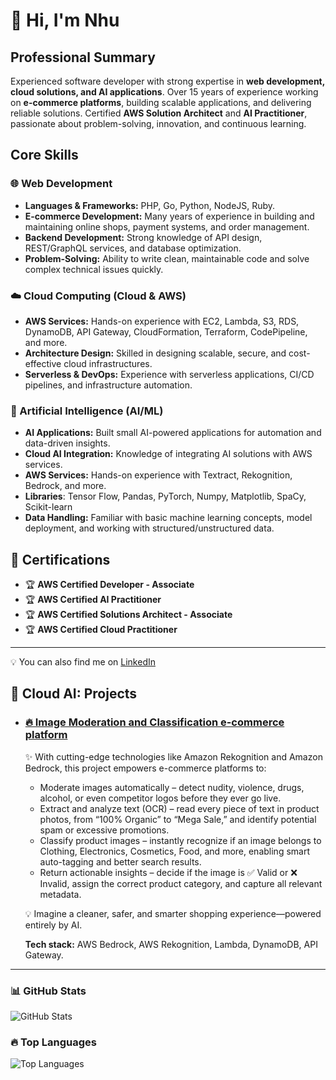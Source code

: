 # 👋 Hi, I'm Nhu

## **Professional Summary**

Experienced software developer with strong expertise in **web development, cloud solutions, and AI applications**. Over 15 years of experience working on **e-commerce platforms**, building scalable applications, and delivering reliable solutions. Certified **AWS Solution Architect** and **AI Practitioner**, passionate about problem-solving, innovation, and continuous learning.


## **Core Skills**

### 🌐 Web Development

* **Languages & Frameworks:** PHP, Go, Python, NodeJS, Ruby.
* **E-commerce Development:** Many years of experience in building and maintaining online shops, payment systems, and order management.
* **Backend Development:** Strong knowledge of API design, REST/GraphQL services, and database optimization.
* **Problem-Solving:** Ability to write clean, maintainable code and solve complex technical issues quickly.

### ☁️ Cloud Computing (Cloud & AWS)

* **AWS Services:** Hands-on experience with EC2, Lambda, S3, RDS, DynamoDB, API Gateway, CloudFormation, Terraform, CodePipeline, and more.
* **Architecture Design:** Skilled in designing scalable, secure, and cost-effective cloud infrastructures.
* **Serverless & DevOps:** Experience with serverless applications, CI/CD pipelines, and infrastructure automation.

### 🤖 Artificial Intelligence (AI/ML)

* **AI Applications:** Built small AI-powered applications for automation and data-driven insights.
* **Cloud AI Integration:** Knowledge of integrating AI solutions with AWS services.
* **AWS Services:** Hands-on experience with Textract, Rekognition, Bedrock, and more.
* **Libraries**: Tensor Flow, Pandas, PyTorch, Numpy, Matplotlib, SpaCy, Scikit-learn
* **Data Handling:** Familiar with basic machine learning concepts, model deployment, and working with structured/unstructured data.

## 📜 Certifications
- 🏆 **AWS Certified Developer - Associate**
- 🏆 **AWS Certified AI Practitioner**
- 🏆 **AWS Certified Solutions Architect - Associate**
- 🏆 **AWS Certified Cloud Practitioner**


---
💡 You can also find me on [LinkedIn](https://www.linkedin.com/in/)  

## 🚀 Cloud AI: Projects
- ### [🔥 Image Moderation and Classification e-commerce platform](https://github.com/tqnhu4/AI/tree/main/Projects/%5BBedrock%5D%203.Image%20moderation%20%26%20classification%20system%20for%20e-commerce%20platform)  
  
  ✨ With cutting-edge technologies like Amazon Rekognition and Amazon Bedrock, this project empowers e-commerce platforms to:

  - Moderate images automatically – detect nudity, violence, drugs, alcohol, or even competitor logos before they ever go live.
  - Extract and analyze text (OCR) – read every piece of text in product photos, from “100% Organic” to “Mega Sale,” and identify potential spam or excessive promotions.
  - Classify product images – instantly recognize if an image belongs to Clothing, Electronics, Cosmetics, Food, and more, enabling smart auto-tagging and better search results.
  - Return actionable insights – decide if the image is ✅ Valid or ❌ Invalid, assign the correct product category, and capture all relevant metadata.

  💡 Imagine a cleaner, safer, and smarter shopping experience—powered entirely by AI.

  **Tech stack:** AWS Bedrock, AWS Rekognition, Lambda, DynamoDB, API Gateway.
  
---

### 📊 GitHub Stats
![GitHub Stats](https://github-readme-stats.vercel.app/api?username=tqnhu4&show_icons=true&theme=radical)

### 🔥 Top Languages
![Top Languages](https://github-readme-stats.vercel.app/api/top-langs/?username=tqnhu4&layout=compact&theme=radical)

